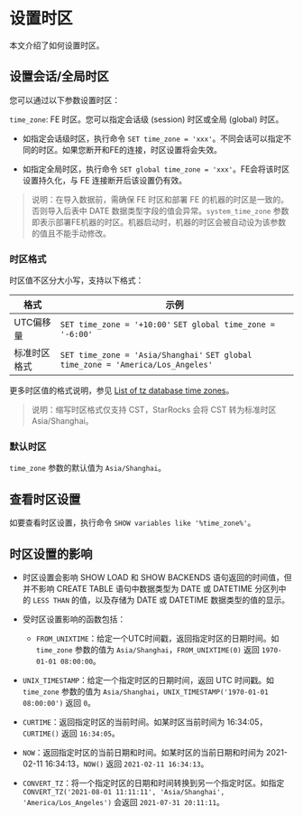 # 设置时区

本文介绍了如何设置时区。

## 设置会话/全局时区

您可以通过以下参数设置时区：

`time_zone`: FE 时区。您可以指定会话级 (session) 时区或全局 (global) 时区。

- 如指定会话级时区，执行命令 `SET time_zone = 'xxx'`。不同会话可以指定不同的时区。如果您断开和FE的连接，时区设置将会失效。

- 如指定全局时区，执行命令 `SET global time_zone = 'xxx'`。FE会将该时区设置持久化，与 FE 连接断开后该设置仍有效。

> 说明：在导入数据前，需确保 FE 时区和部署 FE 的机器的时区是一致的。否则导入后表中 DATE 数据类型字段的值会异常。`system_time_zone` 参数即表示部署FE机器的时区。机器启动时，机器的时区会被自动设为该参数的值且不能手动修改。

### 时区格式

时区值不区分大小写，支持以下格式：

| **格式**     | **示例**                                                     |
| ------------ | ------------------------------------------------------------ |
| UTC偏移量    | `SET time_zone = '+10:00'` `SET global time_zone = '-6:00'`  |
| 标准时区格式 | `SET time_zone = 'Asia/Shanghai'` `SET global time_zone = 'America/Los_Angeles'` |

更多时区值的格式说明，参见 [List of tz database time zones](https://en.wikipedia.org/wiki/List_of_tz_database_time_zones)。

> 说明：缩写时区格式仅支持 CST，StarRocks 会将 CST 转为标准时区 Asia/Shanghai。

### 默认时区

`time_zone` 参数的默认值为 `Asia/Shanghai`。

## 查看时区设置

如要查看时区设置，执行命令 `SHOW variables like '%time_zone%'`。

## 时区设置的影响

- 时区设置会影响 SHOW LOAD 和 SHOW BACKENDS 语句返回的时间值，但并不影响 CREATE TABLE 语句中数据类型为 DATE 或 DATETIME 分区列中的 `LESS THAN` 的值，以及存储为 DATE 或 DATETIME 数据类型的值的显示。

- 受时区设置影响的函数包括：
  - `FROM_UNIXTIME`：给定一个UTC时间戳，返回指定时区的日期时间。如 `time_zone` 参数的值为 `Asia/Shanghai`，`FROM_UNIXTIME(0)` 返回 `1970-01-01 08:00:00`。

- `UNIX_TIMESTAMP`：给定一个指定时区的日期时间，返回 UTC 时间戳。如 `time_zone` 参数的值为 `Asia/Shanghai`，`UNIX_TIMESTAMP('1970-01-01 08:00:00')` 返回 `0`。

- `CURTIME`：返回指定时区的当前时间。如某时区当前时间为 16:34:05，`CURTIME()` 返回 `16:34:05`。

- `NOW`：返回指定时区的当前日期和时间。如某时区的当前日期和时间为 2021-02-11 16:34:13，`NOW()` 返回 `2021-02-11 16:34:13`。

- `CONVERT_TZ`：将一个指定时区的日期和时间转换到另一个指定时区。如指定 `CONVERT_TZ('2021-08-01 11:11:11', 'Asia/Shanghai', 'America/Los_Angeles')` 会返回 `2021-07-31 20:11:11`。
